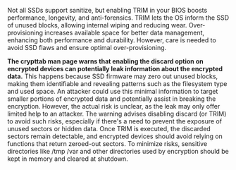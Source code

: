   <p>Not all SSDs support sanitize, but enabling TRIM in your BIOS boosts performance, longevity, and anti-forensics. TRIM lets the OS inform the SSD of unused blocks, allowing internal wiping and reducing wear. Over-provisioning increases available space for better data management, enhancing both performance and durability. However, care is needed to avoid SSD flaws and ensure optimal over-provisioning.</p>
  
  <p><b>The crypttab man page warns that enabling the discard option on encrypted devices can potentially leak information about the encrypted data.</b> This happens because SSD firmware may zero out unused blocks, making them identifiable and revealing patterns such as the filesystem type and used space. An attacker could use this minimal information to target smaller portions of encrypted data and potentially assist in breaking the encryption. However, the actual risk is unclear, as the leak may only offer limited help to an attacker. The warning advises disabling discard (or TRIM) to avoid such risks, especially if there's a need to prevent the exposure of unused sectors or hidden data. Once TRIM is executed, the discarded sectors remain detectable, and encrypted devices should avoid relying on functions that return zeroed-out sectors. To minimize risks, sensitive directories like /tmp /var and other directories used by encryption should be kept in memory and cleared at shutdown.</p>